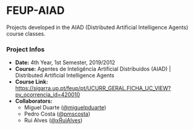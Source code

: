 # FEUP-AIAD

Projects developed in the AIAD (Distributed Artificial Intelligence Agents) course classes.

### Project Infos
* **Date:** 4th Year, 1st Semester, 2019/2012
* **Course:** Agentes de Inteligência Artificial Distribuídos (AIAD) | Distributed Artificial Intelligence Agents
* **Course Link:** https://sigarra.up.pt/feup/pt/UCURR_GERAL.FICHA_UC_VIEW?pv_ocorrencia_id=420010
* **Collaborators:** 
  * Miguel Duarte ([@miguelpduarte](https://github.com/miguelpduarte))
  * Pedro Costa ([@pmscosta](https://github.com/pmscosta))
  * Rui Alves ([@xRuiAlves](https://github.com/xRuiAlves))
